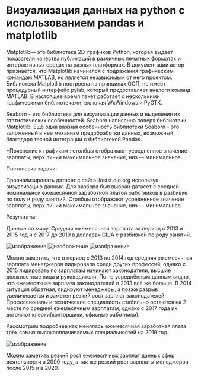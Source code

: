 # Визуализация данных на python с использованием pandas и matplotlib

Matplotlib— это библиотека 2D-графиков Python, которая выдает показатели качества публикаций в различных печатных форматах 
и интерактивных средах на разных платформах. В документации автор признаётся, что Matplotlib начинался с подражания графическим командам
MATLAB, но является независимым от него проектом.
Библиотека Matplotlib построена на принципах ООП, но имеет процедурный интерфейс pylab, который предоставляет аналоги команд MATLAB.
В настоящее время пакет работает с несколькими графическими библиотеками, включая WxWindows и PyGTK.

Seaborn - это библиотека для визуализации данных и выделения их статистических особенностей. Seaborn написанна 
поверх библиотеки Matplotlib. Еще одна важная особенность библиотеки Seaborn - это заложенный в нее механизм 
предобработки данных, возможный благодаря тесной интеграции с библиотекой Pandas.

*Пояснение к графикам : столбцы отображают усредненное значение зарплаты, верх линии максимальное
значение, низ — минимальное.

Постановка задачи:

Проанализировать датасет с сайта ilostst.olo.org используя визуализацию данных.
Для разбора был выбран датасет с средней номинальной ежемесячной заработной платой работников в разбивке по полу и роду занятий.
Столбцы отображают усредненное значение зарплаты, верх линии максимальное значение, низ — минимальное.

Результаты:

Данные по миру. Средняя ежемесячная зарплата за период с 2013 и 2015 год  и с 2017 до 2019 в долларах США с разбивкой по роду занятий.

![изображение](https://user-images.githubusercontent.com/46747544/152301045-6ba0ccc9-591a-4fb3-bab9-982c48af2399.png)
![изображение](https://user-images.githubusercontent.com/46747544/152301405-21e56220-ed37-4057-8489-e7ce69537195.png)
![изображение](https://user-images.githubusercontent.com/46747544/152301427-eb9d4a14-0387-4aca-95f2-c282b70c784a.png)

Можно заметить, что в период с 2013 по 2014 год средняя  ежемесячная зарплата менеджеров лидировала среди других профессий, однако с 2015 лидировать по зарплатам начинают законодатели, высшие должностные лица и руководители.
По не усреднённым данным видно, что ежемесячная зарплата законодателей в 2013 всё же больше. В 2014 ситуация обратная, лидируют менеджеры, а позже разрыв увеличивается и заметен резкий рост зарплат законодателей. 
Профессионалы и технические специалисты стабильно остаются на 2 месте по средний ежемесячным зарплатам, однако с 2017 года их догоняют клерки(конторщики, офисные работники).

Рассмотрим подробнее как менялась ежемесячная заработная плата трёх самых высокооплачиваемых специальностей на 2019 год.

![изображение](https://user-images.githubusercontent.com/46747544/152301674-7f42e000-7ccf-4916-8b57-5441f9c94ae2.png)

Можно заметить резкий рост ежемесячных зарплат данных сфер деятельности в 2000 году, а так же резкий рост зарплаты менеджеров после 2015 и в 2020.
